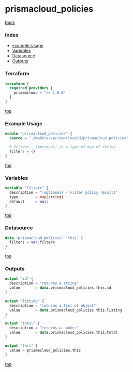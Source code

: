 # prismacloud_policies

[back](../prismacloud.md)

### Index

- [Example Usage](#example-usage)
- [Variables](#variables)
- [Datasource](#datasource)
- [Outputs](#outputs)

### Terraform

```terraform
terraform {
  required_providers {
    prismacloud = ">= 1.0.8"
  }
}
```

[top](#index)

### Example Usage

```terraform
module "prismacloud_policies" {
  source = "./modules/prismacloud/d/prismacloud_policies"

  # filters - (optional) is a type of map of string
  filters = {}
}
```

[top](#index)

### Variables

```terraform
variable "filters" {
  description = "(optional) - Filter policy results"
  type        = map(string)
  default     = null
}
```

[top](#index)

### Datasource

```terraform
data "prismacloud_policies" "this" {
  filters = var.filters
}
```

[top](#index)

### Outputs

```terraform
output "id" {
  description = "returns a string"
  value       = data.prismacloud_policies.this.id
}

output "listing" {
  description = "returns a list of object"
  value       = data.prismacloud_policies.this.listing
}

output "total" {
  description = "returns a number"
  value       = data.prismacloud_policies.this.total
}

output "this" {
  value = prismacloud_policies.this
}
```

[top](#index)